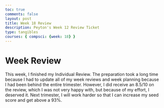 ```yaml
---
toc: true
comments: false
layout: post
title: Week 18 Review
description: Peyton's Week 12 Review Ticket
type: tangibles
courses: { compsci: {week: 18} }
---
```


# Week Review
This week, I finished my Individual Review. The preparation took a long time because I had to update all of my week reviews and week planning because I had been behind the entire trimester. However, I did receive an 8.5/10 on the review, which I was not very happy with, but because of my effort, I deserved it. Next trimester, I will work harder so that I can increase my seed score and get above a 93%.